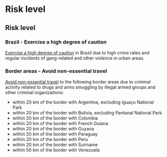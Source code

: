 # Risk level

## Risk level

### Brazil - Exercise a high degree of caution

[Exercise a high degree of caution](#levels "Risk Levels") in Brazil due to high crime rates and regular incidents of gang-related and other violence in urban areas.

### Border areas - Avoid non-essential travel

[Avoid non-essential travel](#levels "Risk Levels") to the following border areas due to criminal activity related to drugs and arms smuggling by illegal armed groups and other criminal organizations:

* within 20 km of the border with Argentina, excluding Iguaçu National Park
* within 20 km of the border with Bolivia, excluding Pantanal National Park
* within 20 km of the border with Colombia
* within 20 km of the border with French Guiana
* within 20 km of the border with Guyana
* within 20 km of the border with Paraguay
* within 20 km of the border with Peru
* within 20 km of the border with Suriname
* within 50 km of the border with Venezuela